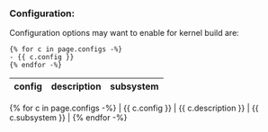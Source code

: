 ### Configuration:

Configuration options may want to enable for kernel build are:


```
{% for c in page.configs -%}
- {{ c.config }}
{% endfor -%}
```

| config | description | subsystem |
---------|-------------|-----------|
{% for c in page.configs -%}
| {{ c.config }} | {{ c.description }} | {{ c.subsystem }} |
{% endfor -%}


